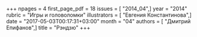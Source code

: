 +++
npages = 4
first_page_pdf = 18
issues = [ "2014_04",]
year = "2014"
rubric = "Игры и головоломки"
illustrators = [ "Евгения Константинова",]
date = "2017-05-03T00:17:31+03:00"
month = "04"
authors = [ "Дмитрий Епифанов",]
title = "Рэндзю"
+++
